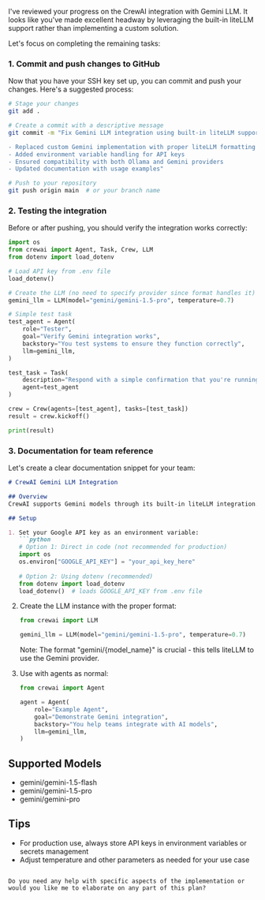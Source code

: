 I've reviewed your progress on the CrewAI integration with Gemini LLM. It looks like you've made excellent headway by leveraging the built-in liteLLM support rather than implementing a custom solution.

Let's focus on completing the remaining tasks:

### 1. Commit and push changes to GitHub

Now that you have your SSH key set up, you can commit and push your changes. Here's a suggested process:

```bash
# Stage your changes
git add .

# Create a commit with a descriptive message
git commit -m "Fix Gemini LLM integration using built-in liteLLM support

- Replaced custom Gemini implementation with proper liteLLM formatting
- Added environment variable handling for API keys
- Ensured compatibility with both Ollama and Gemini providers
- Updated documentation with usage examples"

# Push to your repository
git push origin main  # or your branch name
```

### 2. Testing the integration

Before or after pushing, you should verify the integration works correctly:

```python
import os
from crewai import Agent, Task, Crew, LLM
from dotenv import load_dotenv

# Load API key from .env file
load_dotenv()

# Create the LLM (no need to specify provider since format handles it)
gemini_llm = LLM(model="gemini/gemini-1.5-pro", temperature=0.7)

# Simple test task
test_agent = Agent(
    role="Tester",
    goal="Verify Gemini integration works",
    backstory="You test systems to ensure they function correctly",
    llm=gemini_llm,
)

test_task = Task(
    description="Respond with a simple confirmation that you're running on Gemini",
    agent=test_agent
)

crew = Crew(agents=[test_agent], tasks=[test_task])
result = crew.kickoff()

print(result)
```

### 3. Documentation for team reference

Let's create a clear documentation snippet for your team:

```markdown
# CrewAI Gemini LLM Integration

## Overview
CrewAI supports Gemini models through its built-in liteLLM integration. No custom implementation is needed.

## Setup

1. Set your Google API key as an environment variable:
   ```python
   # Option 1: Direct in code (not recommended for production)
   import os
   os.environ["GOOGLE_API_KEY"] = "your_api_key_here"
   
   # Option 2: Using dotenv (recommended)
   from dotenv import load_dotenv
   load_dotenv()  # loads GOOGLE_API_KEY from .env file
   ```

2. Create the LLM instance with the proper format:
   ```python
   from crewai import LLM
   
   gemini_llm = LLM(model="gemini/gemini-1.5-pro", temperature=0.7)
   ```
   
   Note: The format "gemini/{model_name}" is crucial - this tells liteLLM to use the Gemini provider.

3. Use with agents as normal:
   ```python
   from crewai import Agent
   
   agent = Agent(
       role="Example Agent",
       goal="Demonstrate Gemini integration",
       backstory="You help teams integrate with AI models",
       llm=gemini_llm,
   )
   ```

## Supported Models
- gemini/gemini-1.5-flash
- gemini/gemini-1.5-pro
- gemini/gemini-pro

## Tips
- For production use, always store API keys in environment variables or secrets management
- Adjust temperature and other parameters as needed for your use case
```

Do you need any help with specific aspects of the implementation or would you like me to elaborate on any part of this plan?